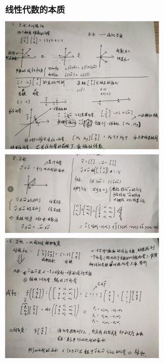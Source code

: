 # 线性代数的本质
<p align="center">
  <img src="https://github.com/yunhao1996/100-Days-ML-Learning-logs/blob/master/Day-28/1.png">
</p> 

<p align="center">
  <img src="https://github.com/yunhao1996/100-Days-ML-Learning-logs/blob/master/Day-28/2.png">
</p> 

<p align="center">
  <img src="https://github.com/yunhao1996/100-Days-ML-Learning-logs/blob/master/Day-28/3.png">
</p> 


